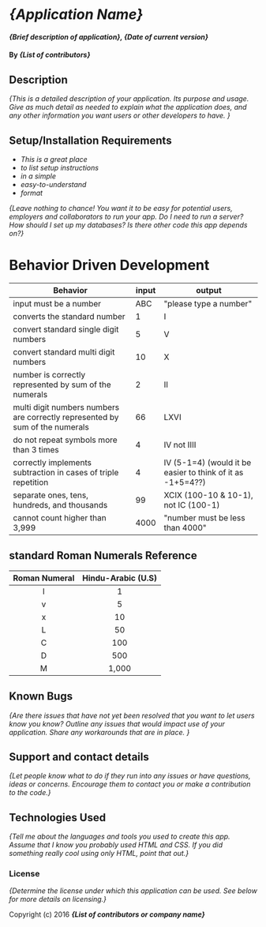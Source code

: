 # _{Application Name}_

#### _{Brief description of application}, {Date of current version}_

#### By _**{List of contributors}**_

## Description

_{This is a detailed description of your application. Its purpose and usage.  Give as much detail as needed to explain what the application does, and any other information you want users or other developers to have. }_

## Setup/Installation Requirements

* _This is a great place_
* _to list setup instructions_
* _in a simple_
* _easy-to-understand_
* _format_

_{Leave nothing to chance! You want it to be easy for potential users, employers and collaborators to run your app. Do I need to run a server? How should I set up my databases? Is there other code this app depends on?}_

# Behavior Driven Development

|Behavior | input | output|
|--- | --- | ---|
|input must be a number | ABC | "please type a number"|
|converts the standard number | 1 | I|
|convert standard single digit numbers | 5| V |
| convert standard multi digit numbers| 10 | X |
|number is correctly represented by sum of the numerals | 2 | II |
|multi digit numbers numbers are correctly represented by sum of the numerals | 66 | LXVI |
|do not repeat symbols more than 3 times | 4 | IV not IIII|
|correctly implements subtraction in cases of triple repetition | 4 | IV (5-1=4) (would it be easier to think of it as -1+5=4??)|
|separate ones, tens, hundreds, and thousands | 99 | XCIX (100-10 & 10-1), not IC (100-1)|
|cannot count higher than 3,999 | 4000 | "number must be less than 4000"|

## standard Roman Numerals Reference
|Roman Numeral | Hindu-Arabic (U.S)|
|:---:|:---:|
| I | 1 |
| v | 5 |
| x | 10|
| L | 50|
| C |100|
| D |500|
|M|1,000|

## Known Bugs

_{Are there issues that have not yet been resolved that you want to let users know you know?  Outline any issues that would impact use of your application.  Share any workarounds that are in place. }_

## Support and contact details

_{Let people know what to do if they run into any issues or have questions, ideas or concerns.  Encourage them to contact you or make a contribution to the code.}_

## Technologies Used

_{Tell me about the languages and tools you used to create this app. Assume that I know you probably used HTML and CSS. If you did something really cool using only HTML, point that out.}_

### License

*{Determine the license under which this application can be used.  See below for more details on licensing.}*

Copyright (c) 2016 **_{List of contributors or company name}_**
